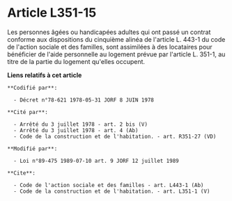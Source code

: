 # Article L351-15

Les personnes âgées ou handicapées adultes qui ont passé un contrat conforme aux dispositions du cinquième alinéa de
l'article L. 443-1 du code de l'action sociale et des familles, sont assimilées à des locataires pour bénéficier de l'aide
personnelle au logement prévue par l'article L. 351-1, au titre de la partie du logement qu'elles occupent.

**Liens relatifs à cet article**

	**Codifié par**:

	  - Décret n°78-621 1978-05-31 JORF 8 JUIN 1978

	**Cité par**:

	  - Arrêté du 3 juillet 1978 - art. 2 bis (V)
	  - Arrêté du 3 juillet 1978 - art. 4 (Ab)
	  - Code de la construction et de l'habitation. - art. R351-27 (VD)

	**Modifié par**:

	  - Loi n°89-475 1989-07-10 art. 9 JORF 12 juillet 1989

	**Cite**:

	  - Code de l'action sociale et des familles - art. L443-1 (Ab)
	  - Code de la construction et de l'habitation. - art. L351-1 (V)
